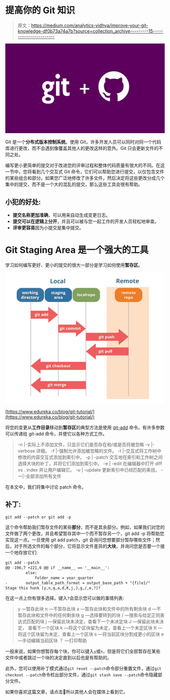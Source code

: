 # 提高你的 Git 知识

> 原文：<https://medium.com/analytics-vidhya/improve-your-git-knowledge-df0b73a74a7b?source=collection_archive---------15----------------------->

![](img/21efad9fd5d960f35b67dc8fc6dec874.png)

Git 是一个**分布式版本控制系统**。使用 Git，许多开发人员可以同时对同一个代码库进行更改，而不会遇到像覆盖其他人的更改这样的意外。Git 只会更新文件的不同之处。

编写更小更简单的提交对于改进您的评审过程和整体代码质量有很大的不同。在这一节中，您将看到几个交互式 Git 命令，它们可以帮助您进行提交，以仅包含文件的某些组合和部分。如果您广泛地修改了许多文件，然后决定将这些更改分成几个集中的提交，而不是一个大的混乱的提交，那么这些工具会很有帮助。

## **小犯的好处**:

*   **提交名称更加准确**，可以用来自动生成变更日志。
*   **提交可以在逻辑上分开**，并且可以被与您一起工作的开发人员轻松地审查。
*   **评审更容易**因为小提交是集中提交。

# Git Staging Area 是一个强大的工具

学习如何编写更好、更小的提交的很大一部分是学习如何使用**暂存区**。

![](img/93ba25de040224524aff37ad2b2876d5.png)

[https://www.edureka.co/blog/git-tutorial/](https://www.edureka.co/blog/git-tutorial/)

将您的变更从**工作目录**移动到**暂存区**的典型方法是使用 [git-add](https://git-scm.com/docs/git-add) 命令。有许多参数可以传递给 git-add 命令，并使它以各种方式工作。

> -n |-实际上不添加文件，只显示它们是否存在和/或是否将被忽略
> -v |-verbose 详细。
> -f |-强制允许添加被忽略的文件。
> -I |-交互式将工作树中修改的内容交互式添加到索引中。
> -p | -patch 交互地在索引和工作树之间选择大块的补丁，并将它们添加到索引中。
> -e | -edit 在编辑器中打开 diff vs . index 并让用户编辑它。
> -u | -update 更新索引中已经匹配的条目。
> -一|-全部添加所有文件

在本文中，我们将集中讨论 patch 命令。

## 补丁:

```
git add --patch or git add -p
```

这个命令帮助我们暂存文件的某些**部分**，而不是其余部分。例如，如果我们对您的文件做了两个更改，并且希望暂存其中一个而不暂存另一个，git add -p 将帮助您实现这一点。一旦使用 git add patch，git 会询问您想要部分暂存哪些文件；然后，对于所选文件的每个部分，它将显示文件差异的**大块**，并询问您是否要一个接一个地存放它们:

```
git add --patch
@@ -196,7 +221,6 @@ if __name__ == '__main__':
         else:
             folder_name = year_quarter
-        output_table_path_format = output_base_path + "{file}/"
Stage this hunk [y,n,q,a,d,K,j,J,g,/,e,?]?
```

在这一点上你有很多选择。键入`?`会显示您可以做的事情列表:

> y —暂存此块
> n —不暂存此块
> a —暂存此块和文件中的所有剩余块
> d —不暂存此块和文件中的任何剩余块
> g —选择要转到的块
> / —搜索与给定正则表达式匹配的块
> j —保留此块未决定，查看下一个未决定块
> J —保留此块未决定， 查看下一个区块
> k —将这个区块留为未定，查看上一个未定区块
> K —将这个区块留为未定，查看上一个区块
> s —将当前区块分割成更小的区块
> e —手动编辑当前区块
> ？ —打印帮助

一般来说，如果你想暂存每个块，你可以键入`y`或`n`，但是将它们全部暂存在某些文件中或者跳过一个块的决定直到以后也是有帮助的。

此外，您可以使用补丁模式通过`git reset --patch`命令部分重置文件，通过`git checkout --patch`命令检出部分文件，通过`git stash save --patch`命令隐藏部分文件。

如果你喜欢这篇文章，请点击👏所以其他人会在媒体上看到它。